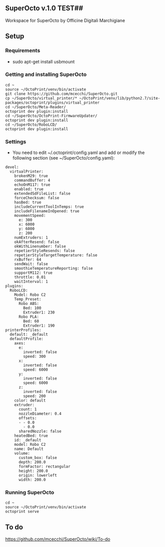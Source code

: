 ## SuperOcto v.1.0 TEST##
Workspace for SuperOcto by Officine Digitali Marchigiane
## Setup ##
### Requirements ###
* sudo apt-get install usbmount
### Getting and installing SuperOcto ###
```
cd ~
source ~/OctoPrint/venv/bin/activate
git clone https://github.com/mcecchi/SuperOcto.git
cp ~/SuperOcto/virtual_printer/* ~/OctoPrint/venv/lib/python2.7/site-packages/octoprint/plugins/virtual_printer
cd ~/SuperOcto/Meta-Reader/
octoprint dev plugin:install
cd ~/SuperOcto/OctoPrint-FirmwareUpdater/
octoprint dev plugin:install
cd ~/SuperOcto/RoboLCD/
octoprint dev plugin:install
```
### Settings ###
* You need to edit ~/.octoprint/config.yaml and add or modify the following section (see ~/SuperOcto/config.yaml):
```
devel:
  virtualPrinter:
    brokenM29: true
    commandBuffer: 4
    echoOnM117: true
    enabled: true
    extendedSdFileList: false
    forceChecksum: false
    hasBed: true
    includeCurrentToolInTemps: true
    includeFilenameInOpened: true
    movementSpeed:
      e: 300
      x: 6000
      y: 6000
      z: 200
    numExtruders: 1
    okAfterResend: false
    okWithLinenumber: false
    repetierStyleResends: false
    repetierStyleTargetTemperature: false
    rxBuffer: 64
    sendWait: false
    smoothieTemperatureReporting: false
    supportM112: true
    throttle: 0.01
    waitInterval: 1
plugins:
  RoboLCD:
    Model: Robo C2
    Temp_Preset:
      Robo ABS:
        Bed: 100
        Extruder1: 230
      Robo PLA:
        Bed: 60
        Extruder1: 190
printerProfiles:
  default: _default
  defaultProfile:
    axes:
      e:
        inverted: false
        speed: 300
      x:
        inverted: false
        speed: 6000
      y:
        inverted: false
        speed: 6000
      z:
        inverted: false
        speed: 200
    color: default
    extruder:
      count: 1
      nozzleDiameter: 0.4
      offsets:
      - - 0.0
        - 0.0
      sharedNozzle: false
    heatedBed: true
    id: _default
    model: Robo C2
    name: Default
    volume:
      custom_box: false
      depth: 200.0
      formFactor: rectangular
      height: 200.0
      origin: lowerleft
      width: 200.0
```
### Running SuperOcto ###
```
cd ~
source ~/OctoPrint/venv/bin/activate
octoprint serve
```
## To do ##
https://github.com/mcecchi/SuperOcto/wiki/To-do
